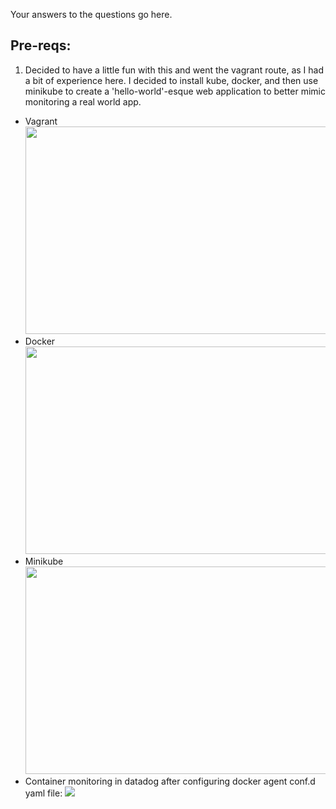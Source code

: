 Your answers to the questions go here.

## Pre-reqs:
  1. Decided to have a little fun with this and went the vagrant route, as I had a bit of experience here. I decided to install kube,     docker, and then use minikube to create a 'hello-world'-esque web application to better mimic monitoring a real world app.
 * Vagrant <img src="https://github.com/j3rath/hiring-engineers/blob/master/pre-req-vagrant.png" width="1000" height="332"></a>
 * Docker <img src="https://github.com/j3rath/hiring-engineers/blob/master/docker_install.png" width="1000" height="332"></a>
 * Minikube <img src="https://github.com/j3rath/hiring-engineers/blob/master/minikube.png" width="1000" height="332"></a>
 * Container monitoring in datadog after configuring docker agent conf.d yaml file: <img src="https://github.com/j3rath/hiring-engineers/blob/master/minikube%20container%20monitoring.png"></a>
       
  
  
